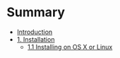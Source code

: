 # Summary

* [Introduction](README.md)
* [1. Installation](installation.md)
   * [1.1 Installing on OS X or Linux](installing_on_os_x_or_linux.md)

